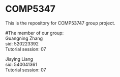 # COMP5347
This is the repository for COMP53747 group project.

#The member of our group:  
Guangning Zhang  
sid: 520223392  
Tutorial session: 07  
  
Jiaying Liang  
sid: 540041361  
Tutorial session: 07  
  
